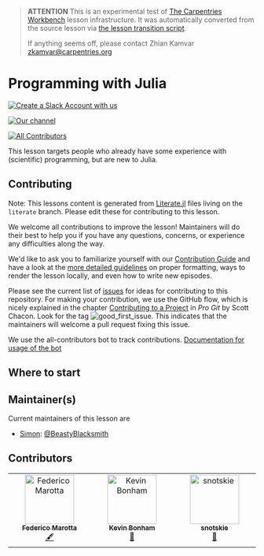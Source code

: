 > **ATTENTION** This is an experimental test of [The Carpentries Workbench](https://carpentries.github.io/workbench) lesson infrastructure.
> It was automatically converted from the source lesson via [the lesson transition script](https://github.com/carpentries/lesson-transition/).
>
> If anything seems off, please contact Zhian Kamvar [zkamvar@carpentries.org](mailto:zkamvar@carpentries.org)

# Programming with Julia

[![Create a Slack Account with us][slack]](https://swc-slack-invite.herokuapp.com/)

[![Our channel][channel]](https://swcarpentry.slack.com/archives/CBJ8C7NE6)

[![All Contributors](https://img.shields.io/github/all-contributors/projectOwner/projectName?color=ee8449&style=flat-square)](#contributors)

This lesson targets people who already have some experience with (scientific)
programming, but are new to Julia.

## Contributing

Note: This lessons content is generated from [Literate.jl](https://fredrikekre.github.io/Literate.jl/v2/) files living on the `literate` branch.
Please edit these for contributing to this lesson.

We welcome all contributions to improve the lesson! Maintainers will do their
best to help you if you have any questions, concerns, or experience any
difficulties along the way.

We'd like to ask you to familiarize yourself with our [Contribution
Guide](CONTRIBUTING.md) and have a look at the [more detailed
guidelines][lesson-example] on proper formatting, ways to render the lesson
locally, and even how to write new episodes.

Please see the current list of [issues] for ideas for contributing to
this repository. For making your contribution, we use the GitHub flow, which is
nicely explained in the chapter [Contributing to a Project][start] in *Pro Git*
by Scott Chacon. Look for the tag ![good\_first\_issue][first]. This indicates
that the maintainers will welcome a pull request fixing this issue.

We use the all-contributors bot to track contributions.
[Documentation for usage of the bot](https://allcontributors.org/docs/en/bot/usage)

## Where to start

[slack]: https://img.shields.io/badge/Create_Slack_Account-The_Carpentries-071159.svg
[channel]: https://img.shields.io/badge/juliaswc-slack_channel-orange
[lesson-example]: https://carpentries.github.io/lesson-example
[issues]: https://github.com/carpentries-incubator/julia-novice/issues
[start]: https://git-scm.com/book/en/v2/GitHub-Contributing-to-a-Project
[first]: https://img.shields.io/badge/-good%20first%20issue-gold.svg

## Maintainer(s)

Current maintainers of this lesson are

- [Simon](https://carpentries.org/instructors/#beastyblacksmith):
  [@BeastyBlacksmith](https://github.com/BeastyBlacksmith)

## Contributors

<!-- ALL-CONTRIBUTORS-LIST:START - Do not remove or modify this section -->
<!-- prettier-ignore-start -->
<!-- markdownlint-disable -->
<table>
  <tbody>
    <tr>
      <td align="center" valign="top" width="14.28%"><a href="https://github.com/fmarotta"><img src="https://avatars.githubusercontent.com/u/26001460?v=4?s=100" width="100px;" alt="Federico Marotta"/><br /><sub><b>Federico Marotta</b></sub></a><br /><a href="#content-fmarotta" title="Content">🖋</a></td>
      <td align="center" valign="top" width="14.28%"><a href="http://blog.bonham.ch"><img src="https://avatars.githubusercontent.com/u/3502975?v=4?s=100" width="100px;" alt="Kevin Bonham"/><br /><sub><b>Kevin Bonham</b></sub></a><br /><a href="#review-kescobo" title="Reviewed Pull Requests">👀</a></td>
      <td align="center" valign="top" width="14.28%"><a href="https://snotskie.com/bio"><img src="https://avatars.githubusercontent.com/u/2658495?v=4?s=100" width="100px;" alt="snotskie"/><br /><sub><b>snotskie</b></sub></a><br /><a href="#ideas-snotskie" title="Ideas, Planning, & Feedback">🤔</a></td>
    </tr>
  </tbody>
</table>

<!-- markdownlint-restore -->
<!-- prettier-ignore-end -->

<!-- ALL-CONTRIBUTORS-LIST:END -->

